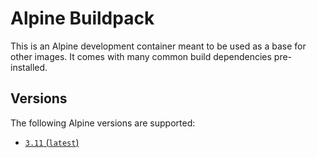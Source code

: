 # Alpine Buildpack

This is an Alpine development container meant to be used as a base for other images.
It comes with many common build dependencies pre-installed.

## Versions

The following Alpine versions are supported:

* [`3.11` (`latest`)](https://github.com/andreipoe/buildpack-alpine/blob/3.11/Dockerfile)
